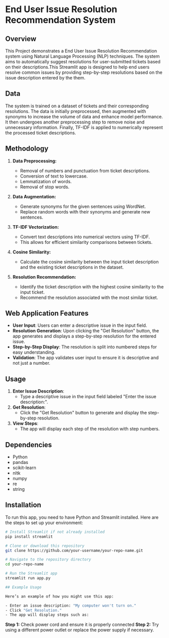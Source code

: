 # End User Issue Resolution Recommendation System

## Overview

This Project demonstrates a End User Issue Resolution Recommendation system using Natural Language Processing (NLP) techniques. The system aims to automatically suggest resolutions for user-submitted tickets based on their descriptions.This Streamlit app is designed to help end users resolve common issues by providing step-by-step resolutions based on the issue description entered by the them.

## Data

The system is trained on a dataset of tickets and their corresponding resolutions.  The data is initially preprocessed, then augmented with synonyms to increase the volume of data and enhance model performance. It then undergoes another preprocessing step to remove noise and unnecessary information. Finally, TF-IDF is applied to numerically represent the processed ticket descriptions.

## Methodology

1. **Data Preprocessing:**
    - Removal of numbers and punctuation from ticket descriptions.
    - Conversion of text to lowercase.
    - Lemmatization of words.
    - Removal of stop words.

2. **Data Augmentation:**
    - Generate synonyms for the given sentences using WordNet.
    - Replace random words with their synonyms and generate new sentences.

3. **TF-IDF Vectorization:**
    - Convert text descriptions into numerical vectors using TF-IDF.
    - This allows for efficient similarity comparisons between tickets.

4. **Cosine Similarity:**
    - Calculate the cosine similarity between the input ticket description and the existing ticket descriptions in the dataset.

5. **Resolution Recommendation:**
    - Identify the ticket description with the highest cosine similarity to the input ticket.
    - Recommend the resolution associated with the most similar ticket.

## Web Application Features

- **User Input**: Users can enter a descriptive issue in the input field.
- **Resolution Generation**: Upon clicking the "Get Resolution" button, the app generates and displays a step-by-step resolution for the entered issue.
- **Step-by-Step Display**: The resolution is split into numbered steps for easy understanding.
- **Validation**: The app validates user input to ensure it is descriptive and not just a number.

## Usage

1. **Enter Issue Description**:
   - Type a descriptive issue in the input field labeled "Enter the issue description:".
2. **Get Resolution**:
   - Click the "Get Resolution" button to generate and display the step-by-step resolution.
3. **View Steps**:
   - The app will display each step of the resolution with step numbers.

## Dependencies

- Python
- pandas
- scikit-learn
- nltk
- numpy
- re
- string

## Installation

To run this app, you need to have Python and Streamlit installed. Here are the steps to set up your environment:

```bash
# Install Streamlit if not already installed
pip install streamlit

# Clone or download this repository
git clone https://github.com/your-username/your-repo-name.git

# Navigate to the repository directory
cd your-repo-name

# Run the Streamlit app
streamlit run app.py

## Example Usage

Here’s an example of how you might use this app:

- Enter an issue description: "My computer won't turn on."
- Click "Get Resolution."
- The app will display steps such as:
  ```
  **Step 1:** Check power cord and ensure it is properly connected
  **Step 2:** Try using a different power outlet or replace the power supply if necessary.
  ```